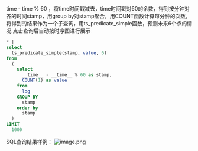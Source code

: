 time - time % 60 ，将time时间戳减去，time时间戳对60的余数，得到按分钟对齐的时间stamp，用group by对stamp聚合，用COUNT函数计算每分钟的次数，将得到的结果作为一个子查询，用ts_predicate_simple函数，预测未来6个点的情况 点击查询后自动按时序图进行展示
```sql
* |
select
  ts_predicate_simple(stamp, value, 6)
from
  (
    select
      __time__ - __time__ % 60 as stamp,
      COUNT(1) as value
    from
      log
    GROUP BY
      stamp
    order by
      stamp
  )
LIMIT
  1000
```
SQL查询结果样例：
![image.png](/img/src/sqldemo/nginx访问日志的PV预测/9311ae51b8517f852c22c618f0295260650cb01b70afb090a3c2e9c0c3d57d43.png)
